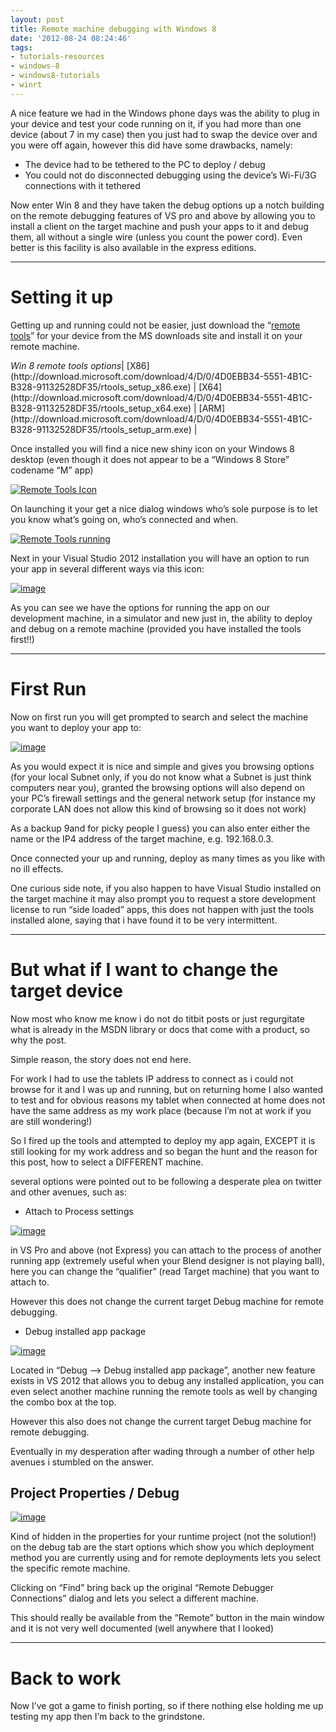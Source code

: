 ```yaml
---
layout: post
title: Remote machine debugging with Windows 8
date: '2012-08-24 08:24:46'
tags:
- tutorials-resources
- windows-8
- windows8-tutorials
- winrt
---
```


A nice feature we had in the Windows phone days was the ability to plug in your device and test your code running on it, if you had more than one device (about 7 in my case) then you just had to swap the device over and you were off again, however this did have some drawbacks, namely:

- The device had to be tethered to the PC to deploy / debug
- You could not do disconnected debugging using the device’s Wi-Fi/3G connections with it tethered

Now enter Win 8 and they have taken the debug options up a notch building on the remote debugging features of VS pro and above by allowing you to install a client on the target machine and push your apps to it and debug them, all without a single wire (unless you count the power cord).  Even better is this facility is also available in the express editions.

* * *

# Setting it up

Getting up and running could not be easier, just download the “[remote tools](http://bit.ly/NJVxyp)” for your device from the MS downloads site and install it on your remote machine.

<caption><em>Win 8 remote tools options</em></caption>| [X86](http://download.microsoft.com/download/4/D/0/4D0EBB34-5551-4B1C-B328-91132528DF35/rtools_setup_x86.exe) | [X64](http://download.microsoft.com/download/4/D/0/4D0EBB34-5551-4B1C-B328-91132528DF35/rtools_setup_x64.exe) | [ARM](http://download.microsoft.com/download/4/D/0/4D0EBB34-5551-4B1C-B328-91132528DF35/rtools_setup_arm.exe) |

Once installed you will find a nice new shiny icon on your Windows 8 desktop (even though it does not appear to be a “Windows 8 Store” codename “M” app)

[![Remote Tools Icon](/Images/wordpress/2012/08/Remote-Tools-Icon_thumb.jpg "Remote Tools Icon")](/Images/wordpress/2012/08/Remote-Tools-Icon.jpg)

On launching it your get a nice dialog windows who’s sole purpose is to let you know what’s going on, who’s connected and when.

[![Remote Tools running](/Images/wordpress/2012/08/Remote-Tools-running_thumb.jpg "Remote Tools running")](/Images/wordpress/2012/08/Remote-Tools-running.jpg)

Next in your Visual Studio 2012 installation you will have an option to run your app in several different ways via this icon:

[![image](/Images/wordpress/2012/08/image_thumb.png "image")](/Images/wordpress/2012/08/image.png)

As you can see we have the options for running the app on our development machine, in a simulator and new just in, the ability to deploy and debug on a remote machine (provided you have installed the tools first!!)

* * *

# First Run

Now on first run you will get prompted to search and select the machine you want to deploy your app to:

[![image](/Images/wordpress/2012/08/image_thumb1.png "image")](/Images/wordpress/2012/08/image1.png)

As you would expect it is nice and simple and gives you browsing options (for your local Subnet only, if you do not know what a Subnet is just think computers near you), granted the browsing options will also depend on your PC’s firewall settings and the general network setup (for instance my corporate LAN does not allow this kind of browsing so it does not work)

As a backup 9and for picky people I guess)  you can also enter either the name or the IP4 address of the target machine, e.g. 192.168.0.3.

Once connected your up and running, deploy as many times as you like with no ill effects.

One curious side note, if you also happen to have Visual Studio installed on the target machine it may also prompt you to request a store development license to run “side loaded” apps, this does not happen with just the tools installed alone, saying that i have found it to be very intermittent.

* * *

# But what if I want to change the target device

Now most who know me know i do not do titbit posts or just regurgitate what is already in the MSDN library or docs that come with a product, so why the post.

Simple reason, the story does not end here.

For work I had to use the tablets IP address to connect as i could not browse for it and I was up and running, but on returning home I also wanted to test and for obvious reasons my tablet when connected at home does not have the same address as my work place (because I’m not at work if you are still wondering!)

So I fired up the tools and attempted to deploy my app again, EXCEPT it is still looking for my work address and so began the hunt and the reason for this post, how to select a DIFFERENT machine.

several options were pointed out to be following a desperate plea on twitter and other avenues, such as:

- Attach to Process settings

[![image](/Images/wordpress/2012/08/image_thumb2.png "image")](/Images/wordpress/2012/08/image2.png)

in VS Pro and above (not Express) you can attach to the process of another running app (extremely useful when your Blend designer is not playing ball), here you can change the “qualifier” (read Target machine) that you want to attach to.

However this does not change the current target Debug machine for remote debugging.

- Debug installed app package

[![image](/Images/wordpress/2012/08/image_thumb3.png "image")](/Images/wordpress/2012/08/image3.png)

Located in “Debug –\> Debug installed app package”, another new feature exists in VS 2012 that allows you to debug any installed application, you can even select another machine running the remote tools as well by changing the combo box at the top.

However this also does not change the current target Debug machine for remote debugging.

Eventually in my desperation after wading through a number of other help avenues i stumbled on the answer.

## Project Properties / Debug

[![image](/Images/wordpress/2012/08/image_thumb4.png "image")](/Images/wordpress/2012/08/image4.png)

Kind of hidden in the properties for your runtime project (not the solution!) on the debug tab are the start options which show you which deployment method you are currently using and for remote deployments lets you select the specific remote machine.

Clicking on “Find” bring back up the original “Remote Debugger Connections” dialog and lets you select a different machine.

This should really be available from the “Remote” button in the main window and it is not very well documented (well anywhere that I looked)

* * *

# Back to work

Now I’ve got a game to finish porting, so if there nothing else holding me up testing my app then I’m back to the grindstone.

